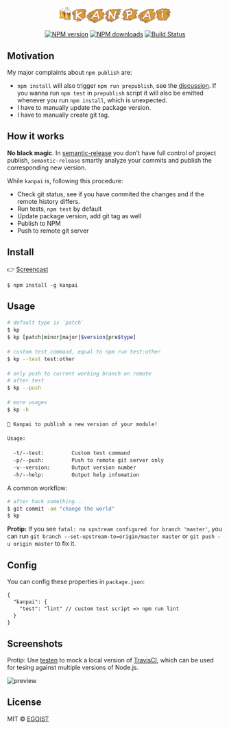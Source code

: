<p align="center">
  <img src="media/kanpai.png" width="260"/>
</p>

<p align="center">
<a href="https://npmjs.com/package/kanpai"><img src="https://img.shields.io/npm/v/kanpai.svg" alt="NPM version"></a>
<a href="https://npmjs.com/package/kanpai"><img src="https://img.shields.io/npm/dm/kanpai.svg" alt="NPM downloads"></a>
<a href="https://circleci.com/gh/egoist/kanpai"><img src="https://img.shields.io/circleci/project/egoist/kanpai/master.svg" alt="Build Status"></a>
</p>

## Motivation

My major complaints about `npm publish` are:

- `npm install` will also trigger `npm run prepublish`, see the [discussion](https://github.com/npm/npm/issues/3059). If you wanna run `npm test` in `prepublish` script it will also be emitted whenever you run `npm install`, which is unexpected.
- I have to manually update the package version.
- I have to manually create git tag.

## How it works

**No black magic**. In [semantic-release](https://github.com/semantic-release/semantic-release) you don't have full control of project publish, `semantic-release` smartly analyze your commits and publish the corresponding new version.

While `kanpai` is, following this procedure:

- Check git status, see if you have commited the changes and if the remote history differs.
- Run tests, `npm test` by default
- Update package version, add git tag as well
- Publish to NPM
- Push to remote git server

## Install

👉 [Screencast](/media/screencast.gif)

```
$ npm install -g kanpai
```

## Usage

```bash
# default type is `patch`
$ kp
$ kp [patch|minor|major|$version|pre$type]

# custom test command, equal to npm run test:other
$ kp --test test:other

# only push to current working branch on remote
# after test
$ kp --push

# more usages
$ kp -h

🍻 Kanpai to publish a new version of your module!

Usage:

  -t/--test:         Custom test command
  -p/--push:         Push to remote git server only
  -v--version:       Output version number
  -h/--help:         Output help infomation
```

A common workflow:

```bash
# after hack something...
$ git commit -am "change the world"
$ kp
```

**Protip:** If you see `fatal: no upstream configured for branch 'master'`, you can run `git branch --set-upstream-to=origin/master master` or `git push -u origin master` to fix it.

## Config

You can config these properties in `package.json`:

```
{
  "kanpai": {
    "test": "lint" // custom test script => npm run lint
  }
}
```

## Screenshots

Protip: Use [testen](https://github.com/egoist/testen) to mock a local version of [TravisCI](https://travis-ci.org/), which can be used for tesing against multiple versions of Node.js.

![preview](https://ooo.0o0.ooo/2016/03/17/56ea4ba76710e.png)

## License

MIT © [EGOIST](https://github.com/egoist)
